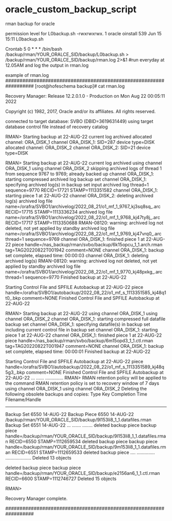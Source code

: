 # oracle_custom_backup_script
rman backup for oracle

permission level for L0backup.sh
-rwxrwxrwx. 1 oracle oinstall 539 Jun 15 15:11 L0backup.sh

Crontab 
5 0 * * * /bin/bash /backup/rman/YOUR_ORALCE_SID/backup/L0backup.sh  > /backup/rman/YOUR_ORALCE_SID/backup/rman.log 2>&1 #run everyday at 12.05AM and log the output in rman.log

example of rman.log
##################################################################
[root@hofeschema backup]# cat rman.log

Recovery Manager: Release 12.2.0.1.0 - Production on Mon Aug 22 00:05:11 2022

Copyright (c) 1982, 2017, Oracle and/or its affiliates.  All rights reserved.

connected to target database: SVBO (DBID=3619631449)
using target database control file instead of recovery catalog

RMAN>
Starting backup at 22-AUG-22
current log archived
allocated channel: ORA_DISK_1
channel ORA_DISK_1: SID=287 device type=DISK
allocated channel: ORA_DISK_2
channel ORA_DISK_2: SID=21 device type=DISK

RMAN>
Starting backup at 22-AUG-22
current log archived
using channel ORA_DISK_1
using channel ORA_DISK_2
skipping archived logs of thread 1 from sequence 9767 to 9769; already backed up
channel ORA_DISK_1: starting compressed archived log backup set
channel ORA_DISK_1: specifying archived log(s) in backup set
input archived log thread=1 sequence=9770 RECID=17721 STAMP=1113351582
channel ORA_DISK_1: starting piece 1 at 22-AUG-22
channel ORA_DISK_2: deleting archived log(s)
archived log file name=/orafra/SVBO1/archivelog/2022_08_21/o1_mf_1_9767_kj3sq8sq_.arc RECID=17715 STAMP=1113336234
archived log file name=/orafra/SVBO1/archivelog/2022_08_22/o1_mf_1_9768_kj47ty8j_.arc RECID=17717 STAMP=1113350688
RMAN-08120: warning: archived log not deleted, not yet applied by standby
archived log file name=/orafra/SVBO1/archivelog/2022_08_22/o1_mf_1_9769_kj47vrq0_.arc thread=1 sequence=9769
channel ORA_DISK_1: finished piece 1 at 22-AUG-22
piece handle=/nas_backup/rman/svbo/backup/6k15opcu_1_1.arch.rman tag=TAG20220822T001942 comment=NONE
channel ORA_DISK_1: backup set complete, elapsed time: 00:00:03
channel ORA_DISK_1: deleting archived log(s)
RMAN-08120: warning: archived log not deleted, not yet applied by standby
archived log file name=/orafra/SVBO1/archivelog/2022_08_22/o1_mf_1_9770_kj48pxkg_.arc thread=1 sequence=9770
Finished backup at 22-AUG-22

Starting Control File and SPFILE Autobackup at 22-AUG-22
piece handle=/orafra/SVBO1/autobackup/2022_08_22/o1_mf_s_1113351585_kj48q1t0_.bkp comment=NONE
Finished Control File and SPFILE Autobackup at 22-AUG-22

RMAN>
Starting backup at 22-AUG-22
using channel ORA_DISK_1
using channel ORA_DISK_2
channel ORA_DISK_1: starting compressed full datafile backup set
channel ORA_DISK_1: specifying datafile(s) in backup set
including current control file in backup set
channel ORA_DISK_1: starting piece 1 at 22-AUG-22
channel ORA_DISK_1: finished piece 1 at 22-AUG-22
piece handle=/nas_backup/rman/svbo/backup/6m15opd3_1_1.ctl.rman tag=TAG20220822T001947 comment=NONE
channel ORA_DISK_1: backup set complete, elapsed time: 00:00:01
Finished backup at 22-AUG-22

Starting Control File and SPFILE Autobackup at 22-AUG-22
piece handle=/orafra/SVBO1/autobackup/2022_08_22/o1_mf_s_1113351589_kj48q5g3_.bkp comment=NONE
Finished Control File and SPFILE Autobackup at 22-AUG-22
...
......
..............
RMAN>
RMAN retention policy will be applied to the command
RMAN retention policy is set to recovery window of 7 days
using channel ORA_DISK_1
using channel ORA_DISK_2
Deleting the following obsolete backups and copies:
Type                 Key    Completion Time    Filename/Handle
-------------------- ------ ------------------ --------------------
Backup Set           6550   14-AUG-22
  Backup Piece       6550   14-AUG-22          /backup/rman/YOUR_ORACLE_SID/backup/9l153li8_1_1.datafiles.rman
Backup Set           6551   14-AUG-22
 ...
 .......
 ........
deleted backup piece
backup piece handle=/backup/rman/YOUR_ORACLE_SID/backup/9l153li8_1_1.datafiles.rman RECID=6550 STAMP=1112659534
deleted backup piece
backup piece handle=/backup/rman/YOUR_ORACLE_SID/backup/9m153li8_1_1.datafiles.rman RECID=6551 STAMP=1112659533
deleted backup piece
....
..............
....................
Deleted 13 objects

deleted backup piece
backup piece handle=/backup/rman/YOUR_ORACLE_SID/backup/e2156an6_1_1.ctl.rman RECID=6600 STAMP=1112746727
Deleted 15 objects


RMAN>

Recovery Manager complete.

##################################################################
